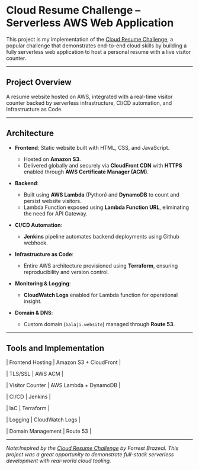 # Cloud Resume Challenge – Serverless AWS Web Application

This project is my implementation of the [Cloud Resume Challenge](https://cloudresumechallenge.dev/), a popular challenge that demonstrates end-to-end cloud skills by building a fully serverless web application to host a personal resume with a live visitor counter.

---

## Project Overview

A resume website hosted on AWS, integrated with a real-time visitor counter backed by serverless infrastructure, CI/CD automation, and Infrastructure as Code.

---

## Architecture

- **Frontend**: Static website built with HTML, CSS, and JavaScript.
  - Hosted on **Amazon S3**.
  - Delivered globally and securely via **CloudFront CDN** with **HTTPS** enabled through **AWS Certificate Manager (ACM)**.

- **Backend**: 
  - Built using **AWS Lambda** (Python) and **DynamoDB** to count and persist website visitors.
  - Lambda Function exposed using **Lambda Function URL**, eliminating the need for API Gateway.

- **CI/CD Automation**:
  - **Jenkins** pipeline automates backend deployments using Github webhook.

- **Infrastructure as Code**:
  - Entire AWS architecture provisioned using **Terraform**, ensuring reproducibility and version control.

- **Monitoring & Logging**:
  - **CloudWatch Logs** enabled for Lambda function for operational insight.

- **Domain & DNS**:
  - Custom domain (`balaji.website`) managed through **Route 53**.

---

## Tools and Implementation

| Frontend Hosting | Amazon S3 + CloudFront |

| TLS/SSL          | AWS ACM                |

| Visitor Counter  | AWS Lambda + DynamoDB  |

| CI/CD            | Jenkins                |

| IaC              | Terraform              |

| Logging          | CloudWatch Logs        |

| Domain Management | Route 53              |


---


*Note:Inspired by the [Cloud Resume Challenge](https://cloudresumechallenge.dev/) by Forrest Brazeal. This project was a great opportunity to demonstrate full-stack serverless development with real-world cloud tooling.*